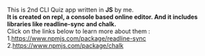 This is 2nd CLI Quiz app written in <strong>JS</strong> by me. <br>
<strong>It is created on repl, a console based online editor. And it includes libraries like readline-sync and chalk.</strong><br>
Click on the links below to learn more about them :<br>
1.https://www.npmjs.com/package/readline-sync <br>
2.https://www.npmjs.com/package/chalk<br>
